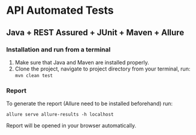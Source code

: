 # API Automated Tests

## Java + REST Assured + JUnit + Maven + Allure

### Installation and run from a terminal

1. Make sure that Java and Maven are installed properly.
2. Clone the project, navigate to project directory from your terminal, run:
```mvn clean test```

### Report

To generate the report (Allure need to be installed beforehand) run:

```allure serve allure-results -h localhost```

Report will be opened in your browser automatically.
